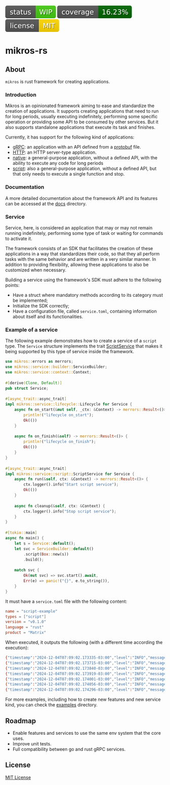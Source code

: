 ![status](resources/badges/status.svg)
![coverage](resources/badges/coverage.svg)
![license](resources/badges/license.svg)

# mikros-rs

## About

`mikros` is rust framework for creating applications.

### Introduction

Mikros is an opinionated framework aiming to ease and standardize the creation
of applications. It supports creating applications that need to run for long
periods, usually executing indefinitely, performing some specific operation or
providing some API to be consumed by other services. But it also supports
standalone applications that execute its task and finishes.

Currently, it has support for the following kind of applications:

* [gRPC](docs/service_grpc.md): an application with an API defined from a [protobuf](https://protobuf.dev) file.
* [HTTP](docs/service_http.md): an HTTP server-type application.
* [native](docs/service_native.md): a general-purpose application, without a defined API, with the ability to execute any code for long periods
* [script](docs/service_script.md): also a general-purpose application, without a defined API, but that only needs to execute a single function and stop.

### Documentation

A more detailed documentation about the framework API and its features can be
accessed at the [docs](docs/mikros.md) directory.

### Service

Service, here, is considered an application that may or may not remain running
indefinitely, performing some type of task or waiting for commands to activate it.

The framework consists of an SDK that facilitates the creation of these applications
in a way that standardizes their code, so that they all perform tasks with the
same behavior and are written in a very similar manner. In addition to providing
flexibility, allowing these applications to also be customized when necessary.

Building a service using the framework's SDK must adhere to the following points:

* Have a struct where mandatory methods according to its category must be implemented;
* Initialize the SDK correctly;
* Have a configuration file, called `service.toml`, containing information about itself and its functionalities.

### Example of a service

The following example demonstrates how to create a service of a `script`
type. The `Service` structure implements the trait [ScriptService](src/service/script/mod.rs)
that makes it being supported by this type of service inside the framework.

```rust
use mikros::errors as merrors;
use mikros::service::builder::ServiceBuilder;
use mikros::service::context::Context;

#[derive(Clone, Default)]
pub struct Service;

#[async_trait::async_trait]
impl mikros::service::lifecycle::Lifecycle for Service {
    async fn on_start(&mut self, _ctx: &Context) -> merrors::Result<()> {
        println!("lifecycle on_start");
        Ok(())
    }

    async fn on_finish(&self) -> merrors::Result<()> {
        println!("lifecycle on_finish");
        Ok(())
    }
}

#[async_trait::async_trait]
impl mikros::service::script::ScriptService for Service {
    async fn run(&self, ctx: &Context) -> merrors::Result<()> {
        ctx.logger().info("Start script service");
        Ok(())
    }

    async fn cleanup(&self, ctx: &Context) {
        ctx.logger().info("Stop script service");
    }
}

#[tokio::main]
async fn main() {
    let s = Service::default();
    let svc = ServiceBuilder::default()
        .script(Box::new(s))
        .build();

    match svc {
        Ok(mut svc) => svc.start().await,
        Err(e) => panic!("{}", e.to_string()),
    }
}
```

It must have a `service.toml` file with the following content:

```toml
name = "script-example"
types = ["script"]
version = "v0.1.0"
language = "rust"
product = "Matrix"
```
When executed, it outputs the following (with a different time according the execution):

```bash
{"timestamp":"2024-12-04T07:09:02.173335-03:00","level":"INFO","message":"service starting","svc.name":"script-example","svc.version":"v0.1.0","svc.product":"Matrix","svc.language":"rust"}
{"timestamp":"2024-12-04T07:09:02.173715-03:00","level":"INFO","message":"starting features","svc.name":"script-example","svc.version":"v0.1.0","svc.product":"Matrix","svc.language":"rust"}
{"timestamp":"2024-12-04T07:09:02.173840-03:00","level":"INFO","message":"service resources","svc.name":"script-example","svc.version":"v0.1.0","svc.product":"Matrix","svc.language":"rust","example":{"test":"Hello world"}}
{"timestamp":"2024-12-04T07:09:02.173919-03:00","level":"INFO","message":"service is running","svc.name":"script-example","svc.version":"v0.1.0","svc.product":"Matrix","svc.language":"rust","kind":"script"}
{"timestamp":"2024-12-04T07:09:02.174001-03:00","level":"INFO","message":"Stop script service","svc.name":"script-example","svc.version":"v0.1.0","svc.product":"Matrix","svc.language":"rust"}
{"timestamp":"2024-12-04T07:09:02.174056-03:00","level":"INFO","message":"Start script service","svc.name":"script-example","svc.version":"v0.1.0","svc.product":"Matrix","svc.language":"rust"}
{"timestamp":"2024-12-04T07:09:02.174296-03:00","level":"INFO","message":"service stopped","svc.name":"script-example","svc.version":"v0.1.0","svc.product":"Matrix","svc.language":"rust"}
```

For more examples, including how to create new features and new service kind,
you can check the [examples](examples) directory.

## Roadmap

* Enable features and services to use the same env system that the core uses.
* Improve unit tests.
* Full compatibility between go and rust gRPC services.

## License

[MIT License](LICENSE)
